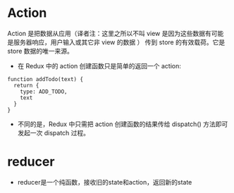 # Action
Action 是把数据从应用（译者注：这里之所以不叫 view 
是因为这些数据有可能是服务器响应，用户输入或其它非 view 的数据 ）
传到 store 的有效载荷。它是 store 数据的唯一来源。
- 在 Redux 中的 action 创建函数只是简单的返回一个 action:
```JS
function addTodo(text) {
  return {
    type: ADD_TODO,
    text
  }
}
```
- 不同的是，Redux 中只需把 action 创建函数的结果传给 dispatch() 方法即可发起一次 dispatch 过程。
# reducer
- reducer是一个纯函数，接收旧的state和action，返回新的state

